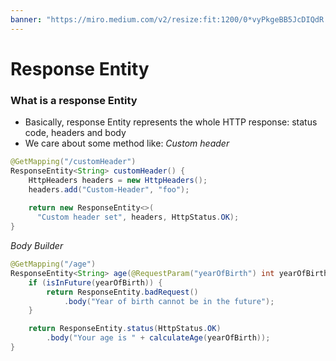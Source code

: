 ```yaml
---
banner: "https://miro.medium.com/v2/resize:fit:1200/0*vyPkgeBB5JcDIQdR.png"
---
```

# Response Entity
### What is a response Entity
- Basically, response Entity represents the whole HTTP response: status code, headers and body 
- We care about some method like:
*Custom header*
```java 
@GetMapping("/customHeader")
ResponseEntity<String> customHeader() {
    HttpHeaders headers = new HttpHeaders();
    headers.add("Custom-Header", "foo");
        
    return new ResponseEntity<>(
      "Custom header set", headers, HttpStatus.OK);
}
```
*Body Builder*
```java 
@GetMapping("/age")
ResponseEntity<String> age(@RequestParam("yearOfBirth") int yearOfBirth) {
    if (isInFuture(yearOfBirth)) {
        return ResponseEntity.badRequest()
            .body("Year of birth cannot be in the future");
    }

    return ResponseEntity.status(HttpStatus.OK)
        .body("Your age is " + calculateAge(yearOfBirth));
}
```
